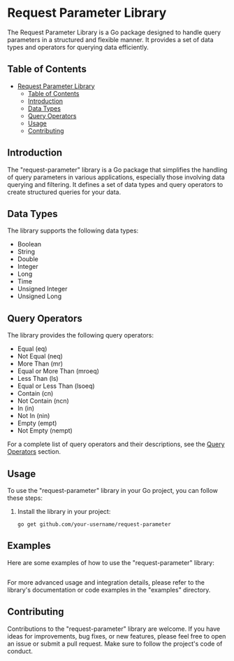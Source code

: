 
# Request Parameter Library

The Request Parameter Library is a Go package designed to handle query parameters in a structured and flexible manner. It provides a set of data types and operators for querying data efficiently.

## Table of Contents

- [Request Parameter Library](#request-parameter-library)
  - [Table of Contents](#table-of-contents)
  - [Introduction](#introduction)
  - [Data Types](#data-types)
  - [Query Operators](#query-operators)
  - [Usage](#usage)
  - [Contributing](#contributing)

## Introduction

The "request-parameter" library is a Go package that simplifies the handling of query parameters in various applications, especially those involving data querying and filtering. It defines a set of data types and query operators to create structured queries for your data.

## Data Types

The library supports the following data types:

- Boolean
- String
- Double
- Integer
- Long
- Time
- Unsigned Integer
- Unsigned Long

## Query Operators

The library provides the following query operators:

- Equal (eq)
- Not Equal (neq)
- More Than (mr)
- Equal or More Than (mroeq)
- Less Than (ls)
- Equal or Less Than (lsoeq)
- Contain (cn)
- Not Contain (ncn)
- In (in)
- Not In (nin)
- Empty (empt)
- Not Empty (nempt)

For a complete list of query operators and their descriptions, see the [Query Operators](#query-operators) section.

## Usage

To use the "request-parameter" library in your Go project, you can follow these steps:

1. Install the library in your project:

   ```shell
   go get github.com/your-username/request-parameter

## Examples

Here are some examples of how to use the "request-parameter" library:

```

```

For more advanced usage and integration details, please refer to the library's documentation or code examples in the "examples" directory.

## Contributing

Contributions to the "request-parameter" library are welcome. If you have ideas for improvements, bug fixes, or new features, please feel free to open an issue or submit a pull request. Make sure to follow the project's code of conduct.